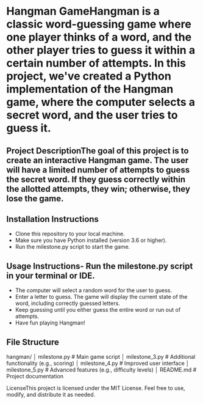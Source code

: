 
# Hangman GameHangman is a classic word-guessing game where one player thinks of a word, and the other player tries to guess it within a certain number of attempts. In this project, we've created a Python implementation of the Hangman game, where the computer selects a secret word, and the user tries to guess it.
## Project DescriptionThe goal of this project is to create an interactive Hangman game. The user will have a limited number of attempts to guess the secret word. If they guess correctly within the allotted attempts, they win; otherwise, they lose the game.
## Installation Instructions
- Clone this repository to your local machine.
- Make sure you have Python installed (version 3.6 or higher).
- Run the milestone.py script to start the game.
## Usage Instructions- Run the milestone.py script in your terminal or IDE.
- The computer will select a random word for the user to guess.
- Enter a letter to guess. The game will display the current state of the word, including correctly guessed letters.
- Keep guessing until you either guess the entire word or run out of attempts.
- Have fun playing Hangman!
## File Structure
hangman/
│   milestone.py        # Main game script
│   milestone_3.py      # Additional functionality (e.g., scoring)
│   milestone_4.py      # Improved user interface
│   milestone_5.py      # Advanced features (e.g., difficulty levels)
│   README.md           # Project documentation


LicenseThis project is licensed under the MIT License. Feel free to use, modify, and distribute it as needed.

